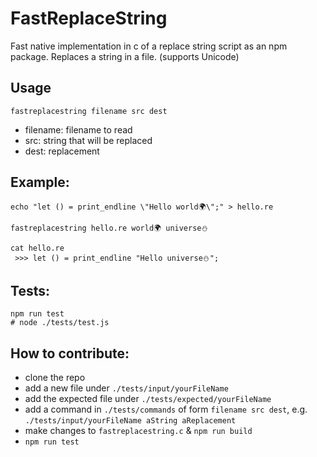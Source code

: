 # FastReplaceString
Fast native implementation in c of a replace string script as an npm package.
Replaces a string in a file. (supports Unicode)

## Usage
```
fastreplacestring filename src dest
```
* filename: filename to read
* src: string that will be replaced
* dest: replacement


## Example:

```
echo "let () = print_endline \"Hello world🌍\";" > hello.re

fastreplacestring hello.re world🌍 universe⛄️

cat hello.re
 >>> let () = print_endline "Hello universe⛄️";
```

## Tests:

```
npm run test
# node ./tests/test.js
```

## How to contribute:
* clone the repo
* add a new file under `./tests/input/yourFileName`
* add the expected file under `./tests/expected/yourFileName`
* add a command in `./tests/commands` of form `filename src dest`, e.g. `./tests/input/yourFileName aString aReplacement`
* make changes to `fastreplacestring.c` & `npm run build`
* `npm run test`
